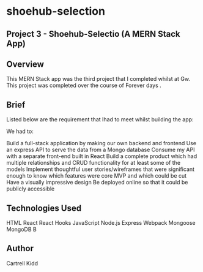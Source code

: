 # shoehub-selection

## Project 3 - Shoehub-Selectio (A MERN Stack App)
## Overview
This MERN Stack app was the third project that I completed whilst at Gw. This project was completed over the course of Forever days . 

## Brief
Listed below are the requirement that Ihad to meet whilst building the app:

We had to:


Build a full-stack application by making our own backend and frontend
Use an express API to serve the data from a Mongo database
Consume my API with a separate front-end built in React
Build a complete product which had multiple relationships and CRUD functionality for at least some of the models
Implement thoughtful user stories/wireframes that were significant enough to know which features were core MVP and which could be cut
Have a visually impressive design
Be deployed online so that it could be publicly accessible

## Technologies Used
HTML
React
React Hooks
JavaScript
Node.js
Express
Webpack
Mongoose
MongoDB
B 

## Author
Cartrell Kidd
